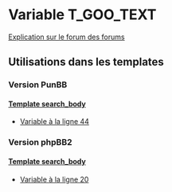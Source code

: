 # Variable T_GOO_TEXT
[Explication sur le forum des forums](http://forum.forumactif.com/t294113-listing-des-variables#T_GOO_TEXT)

## Utilisations dans les templates

### Version PunBB

#### [Template search_body](punbb/search_body.md)
* [Variable à la ligne 44](../punbb/search_body.tpl#L44)

### Version phpBB2

#### [Template search_body](subsilver/search_body.md)
* [Variable à la ligne 20](../subsilver/search_body.tpl#L20)